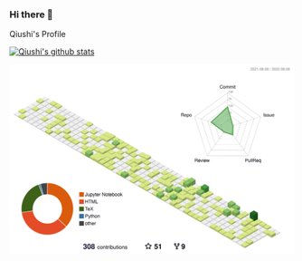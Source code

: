 ### Hi there 👋

<!--
**QiushiSun/QiushiSun** is a ✨ _special_ ✨ repository because its `README.md` (this file) appears on your GitHub profile.

Here are some ideas to get you started:

- 🔭 I’m currently working on ...
- 🌱 I’m currently learning ...
- 👯 I’m looking to collaborate on ...
- 🤔 I’m looking for help with ...
- 💬 Ask me about ...
- 📫 How to reach me: ...
- 😄 Pronouns: ...
- ⚡ Fun fact: ...
-->

Qiushi's Profile

[![Qiushi's github stats](https://github-readme-stats.vercel.app/api?username=QiushiSun)](https://github.com/anuraghazra/github-readme-stats)

![](./profile-3d-contrib/profile-green-animate.svg)

